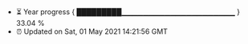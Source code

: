 - ⏳ Year progress { █████████▁▁▁▁▁▁▁▁▁▁▁▁▁▁▁▁▁▁▁▁▁ } 33.04 %
- ⏰ Updated on Sat, 01 May 2021 14:21:56 GMT

